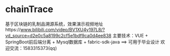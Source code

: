 # chainTrace
基于区块链的乳制品溯源系统，效果演示视频地址https://www.bilibili.com/video/BV1XU4y197L8/?vd_source=d2e0c5a8199c2cf5e1bdf9ca0d4ee838
主要技术：VUE + SpringBoot前后端分离 + Mysql数据库 + fabric-sdk-java ==> 可用于毕业设计
欢迎交流：1583315373(qq)
